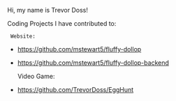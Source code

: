 Hi, my name is Trevor Doss! 

Coding Projects I have contributed to:

     Website:
   - https://github.com/mstewart5/fluffy-dollop
   - https://github.com/mstewart5/fluffy-dollop-backend

     Video Game:
   - https://github.com/TrevorDoss/EggHunt
 

